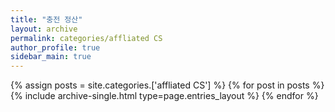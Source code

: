 ```yaml
---
title: "충전 정산"
layout: archive
permalink: categories/affliated CS
author_profile: true
sidebar_main: true
---
```



{% assign posts = site.categories.['affliated CS'] %}
{% for post in posts %} {% include archive-single.html type=page.entries_layout %} {% endfor %}